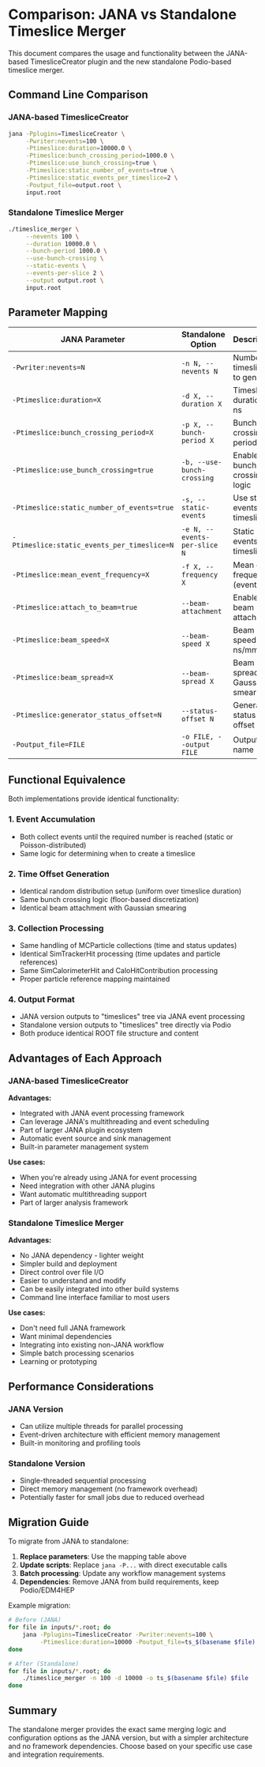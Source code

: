# Comparison: JANA vs Standalone Timeslice Merger

This document compares the usage and functionality between the JANA-based TimesliceCreator plugin and the new standalone Podio-based timeslice merger.

## Command Line Comparison

### JANA-based TimesliceCreator

```bash
jana -Pplugins=TimesliceCreator \
     -Pwriter:nevents=100 \
     -Ptimeslice:duration=10000.0 \
     -Ptimeslice:bunch_crossing_period=1000.0 \
     -Ptimeslice:use_bunch_crossing=true \
     -Ptimeslice:static_number_of_events=true \
     -Ptimeslice:static_events_per_timeslice=2 \
     -Poutput_file=output.root \
     input.root
```

### Standalone Timeslice Merger

```bash
./timeslice_merger \
     --nevents 100 \
     --duration 10000.0 \
     --bunch-period 1000.0 \
     --use-bunch-crossing \
     --static-events \
     --events-per-slice 2 \
     --output output.root \
     input.root
```

## Parameter Mapping

| JANA Parameter | Standalone Option | Description |
|----------------|------------------|-------------|
| `-Pwriter:nevents=N` | `-n N, --nevents N` | Number of timeslices to generate |
| `-Ptimeslice:duration=X` | `-d X, --duration X` | Timeslice duration in ns |
| `-Ptimeslice:bunch_crossing_period=X` | `-p X, --bunch-period X` | Bunch crossing period in ns |
| `-Ptimeslice:use_bunch_crossing=true` | `-b, --use-bunch-crossing` | Enable bunch crossing logic |
| `-Ptimeslice:static_number_of_events=true` | `-s, --static-events` | Use static events per timeslice |
| `-Ptimeslice:static_events_per_timeslice=N` | `-e N, --events-per-slice N` | Static events per timeslice |
| `-Ptimeslice:mean_event_frequency=X` | `-f X, --frequency X` | Mean event frequency (events/ns) |
| `-Ptimeslice:attach_to_beam=true` | `--beam-attachment` | Enable beam attachment |
| `-Ptimeslice:beam_speed=X` | `--beam-speed X` | Beam speed in ns/mm |
| `-Ptimeslice:beam_spread=X` | `--beam-spread X` | Beam spread for Gaussian smearing |
| `-Ptimeslice:generator_status_offset=N` | `--status-offset N` | Generator status offset |
| `-Poutput_file=FILE` | `-o FILE, --output FILE` | Output file name |

## Functional Equivalence

Both implementations provide identical functionality:

### 1. **Event Accumulation**
- Both collect events until the required number is reached (static or Poisson-distributed)
- Same logic for determining when to create a timeslice

### 2. **Time Offset Generation**
- Identical random distribution setup (uniform over timeslice duration)
- Same bunch crossing logic (floor-based discretization)
- Identical beam attachment with Gaussian smearing

### 3. **Collection Processing**
- Same handling of MCParticle collections (time and status updates)
- Identical SimTrackerHit processing (time updates and particle references)
- Same SimCalorimeterHit and CaloHitContribution processing
- Proper particle reference mapping maintained

### 4. **Output Format**
- JANA version outputs to "timeslices" tree via JANA event processing
- Standalone version outputs to "timeslices" tree directly via Podio
- Both produce identical ROOT file structure and content

## Advantages of Each Approach

### JANA-based TimesliceCreator

**Advantages:**
- Integrated with JANA event processing framework
- Can leverage JANA's multithreading and event scheduling
- Part of larger JANA plugin ecosystem
- Automatic event source and sink management
- Built-in parameter management system

**Use cases:**
- When you're already using JANA for event processing
- Need integration with other JANA plugins
- Want automatic multithreading support
- Part of larger analysis framework

### Standalone Timeslice Merger

**Advantages:**
- No JANA dependency - lighter weight
- Simpler build and deployment
- Direct control over file I/O
- Easier to understand and modify
- Can be easily integrated into other build systems
- Command line interface familiar to most users

**Use cases:**
- Don't need full JANA framework
- Want minimal dependencies
- Integrating into existing non-JANA workflow
- Simple batch processing scenarios
- Learning or prototyping

## Performance Considerations

### JANA Version
- Can utilize multiple threads for parallel processing
- Event-driven architecture with efficient memory management
- Built-in monitoring and profiling tools

### Standalone Version
- Single-threaded sequential processing
- Direct memory management (no framework overhead)
- Potentially faster for small jobs due to reduced overhead

## Migration Guide

To migrate from JANA to standalone:

1. **Replace parameters**: Use the mapping table above
2. **Update scripts**: Replace `jana -P...` with direct executable calls
3. **Batch processing**: Update any workflow management systems
4. **Dependencies**: Remove JANA from build requirements, keep Podio/EDM4HEP

Example migration:

```bash
# Before (JANA)
for file in inputs/*.root; do
    jana -Pplugins=TimesliceCreator -Pwriter:nevents=100 \
         -Ptimeslice:duration=10000 -Poutput_file=ts_$(basename $file) $file
done

# After (Standalone)  
for file in inputs/*.root; do
    ./timeslice_merger -n 100 -d 10000 -o ts_$(basename $file) $file
done
```

## Summary

The standalone merger provides the exact same merging logic and configuration options as the JANA version, but with a simpler architecture and no framework dependencies. Choose based on your specific use case and integration requirements.